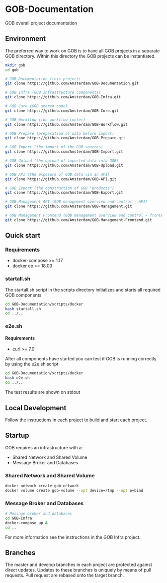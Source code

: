 # GOB-Documentation

GOB overall project documentation

## Environment

The preferred way to work on GOB is to have all GOB projects in a separate GOB directory.
Within this directory the GOB projects can be instantiated.

```bash
mkdir gob
cd gob

# GOB Documentation (this project)
git clone https://github.com/Amsterdam/GOB-Documentation.git

# GOB Infra (GOB infrastructure components)
git clone https://github.com/Amsterdam/GOB-Infra.git

# GOB Core (GOB shared code)
git clone https://github.com/Amsterdam/GOB-Core.git

# GOB Workflow (the workflow router)
git clone https://github.com/Amsterdam/GOB-Workflow.git

# GOB Prepare (preparation of data before import)
git clone https://github.com/Amsterdam/GOB-Prepare.git

# GOB Import (the import of the GOB sources)
git clone https://github.com/Amsterdam/GOB-Import.git

# GOB Upload (the upload of imported data into GOB)
git clone https://github.com/Amsterdam/GOB-Upload.git

# GOB API (the exposure of GOB data via an API)
git clone https://github.com/Amsterdam/GOB-API.git

# GOB Export (the construction of GOB "products")
git clone https://github.com/Amsterdam/GOB-Export.git

# GOB Management API (GOB management overview and control - API)
git clone https://github.com/Amsterdam/GOB-Management.git

# GOB Management Frontend (GOB management overview and control - frontend)
git clone https://github.com/Amsterdam/GOB-Management-Frontend.git

```

## Quick start

### Requirements

* docker-compose >= 1.17
* docker ce >= 18.03

### startall.sh

The startall.sh script in the scripts directory initializes and starts all required GOB components

```bash
cd GOB-Documentation/scripts/docker
bash startall.sh
cd ../..

```

### e2e.sh

#### Requirements

* curl >= 7.0

After all components have started you can test if GOB is running correctly by using the e2e.sh script

```bash
cd GOB-Documentation/scripts/docker
bash e2e.sh
cd ../..
```

The test results are shown on stdout

## Local Development

Follow the instructions in each project to build and start each project.

## Startup

GOB requires an infrastructure with a:
- Shared Network and Shared Volume
- Message Broker and Databases

### Shared Network and Shared Volume

```bash
docker network create gob-network
docker volume create gob-volume --opt device=/tmp --opt o=bind
```
### Message Broker and Databases

```bash
# Message broker and databases
cd GOB-Infra
docker-compose up &
cd ..
```

For more information see the instructions in the GOB Infra project.

## Branches

The master and develop branches in each project are protected against direct updates.
Updates to these branches is uniquely by means of pull requests.
Pull request are rebased onto the target branch.
